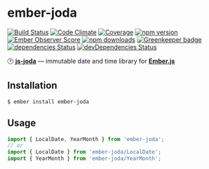 # ember-joda
[![Build Status](https://travis-ci.org/buschtoens/ember-joda.svg?branch=master)][travis]
[![Code Climate](https://codeclimate.com/github/buschtoens/ember-joda/badges/gpa.svg)][codeclimate]
[![Coverage](https://codeclimate.com/github/buschtoens/ember-joda/badges/coverage.svg)][codeclimate]
[![npm version](https://badge.fury.io/js/ember-joda.svg)][npm]
[![Ember Observer Score](https://emberobserver.com/badges/ember-joda.svg)][e-observer]
[![npm downloads](https://img.shields.io/npm/dt/ember-joda.svg)][npm]
[![Greenkeeper badge](https://badges.greenkeeper.io/buschtoens/ember-joda.svg)](https://greenkeeper.io/)
[![dependencies Status](https://david-dm.org/buschtoens/ember-joda/status.svg)](https://david-dm.org/buschtoens/ember-joda)
[![devDependencies Status](https://david-dm.org/buschtoens/ember-joda/dev-status.svg)](https://david-dm.org/buschtoens/ember-joda?type=dev)

:clock2: [**js-joda**][joda] — immutable date and time library for [**Ember.js**][ember]

[joda]:        https://github.com/js-joda/js-joda
[ember]:       https://github.com/emberjs/ember.js
[npm]:         https://www.npmjs.com/package/ember-joda
[travis]:      https://travis-ci.org/buschtoens/ember-joda
[codeclimate]: https://codeclimate.com/github/buschtoens/ember-joda
[e-observer]:  https://emberobserver.com/addons/ember-joda

## Installation

```
$ ember install ember-joda
```

## Usage

```js
import { LocalDate, YearMonth } from 'ember-joda';
// or
import { LocalDate } from 'ember-joda/LocalDate';
import { YearMonth } from 'ember-joda/YearMonth';
```

